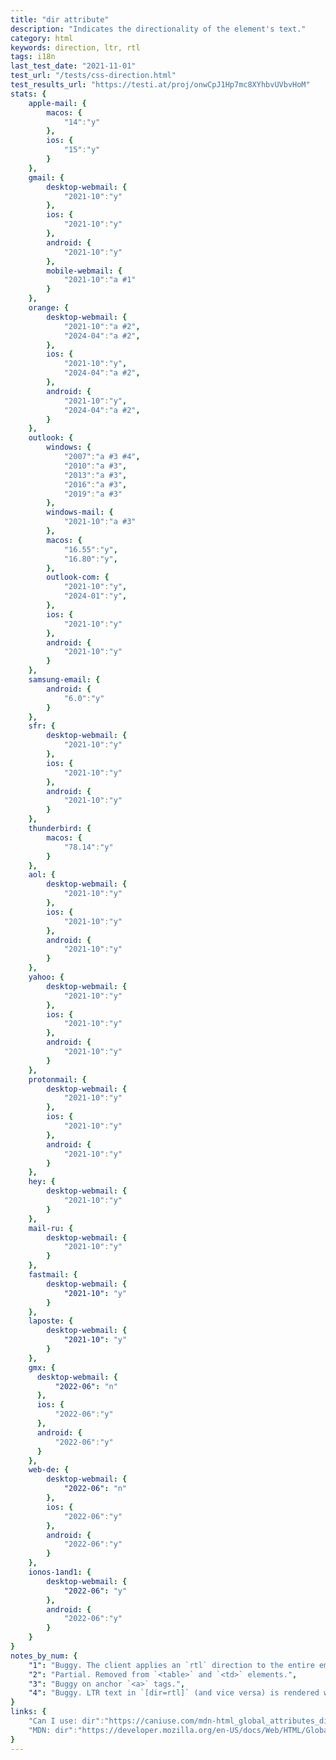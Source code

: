 ```yaml
---
title: "dir attribute"
description: "Indicates the directionality of the element's text."
category: html
keywords: direction, ltr, rtl
tags: i18n
last_test_date: "2021-11-01"
test_url: "/tests/css-direction.html"
test_results_url: "https://testi.at/proj/onwCpJ1Hp7mc8XYhbvUVbvHoM"
stats: {
    apple-mail: {
        macos: {
            "14":"y"
        },
        ios: {
            "15":"y"
        }
    },
    gmail: {
        desktop-webmail: {
            "2021-10":"y"
        },
        ios: {
            "2021-10":"y"
        },
        android: {
            "2021-10":"y"
        },
        mobile-webmail: {
            "2021-10":"a #1"
        }
    },
    orange: {
        desktop-webmail: {
            "2021-10":"a #2",
            "2024-04":"a #2",
        },
        ios: {
            "2021-10":"y",
            "2024-04":"a #2",
        },
        android: {
            "2021-10":"y",
            "2024-04":"a #2",
        }
    },
    outlook: {
        windows: {
            "2007":"a #3 #4",
            "2010":"a #3",
            "2013":"a #3",
            "2016":"a #3",
            "2019":"a #3"
        },
        windows-mail: {
            "2021-10":"a #3"
        },
        macos: {
            "16.55":"y",
            "16.80":"y",
        },
        outlook-com: {
            "2021-10":"y",
            "2024-01":"y",
        },
        ios: {
            "2021-10":"y"
        },
        android: {
            "2021-10":"y"
        }
    },
    samsung-email: {
        android: {
            "6.0":"y"
        }
    },
    sfr: {
        desktop-webmail: {
            "2021-10":"y"
        },
        ios: {
            "2021-10":"y"
        },
        android: {
            "2021-10":"y"
        }
    },
    thunderbird: {
        macos: {
            "78.14":"y"
        }
    },
    aol: {
        desktop-webmail: {
            "2021-10":"y"
        },
        ios: {
            "2021-10":"y"
        },
        android: {
            "2021-10":"y"
        }
    },
    yahoo: {
        desktop-webmail: {
            "2021-10":"y"
        },
        ios: {
            "2021-10":"y"
        },
        android: {
            "2021-10":"y"
        }
    },
    protonmail: {
        desktop-webmail: {
            "2021-10":"y"
        },
        ios: {
            "2021-10":"y"
        },
        android: {
            "2021-10":"y"
        }
    },
    hey: {
        desktop-webmail: {
            "2021-10":"y"
        }
    },
    mail-ru: {
        desktop-webmail: {
            "2021-10":"y"
        }
    },
    fastmail: {
        desktop-webmail: {
            "2021-10": "y"
        }
    },
    laposte: {
        desktop-webmail: {
            "2021-10": "y"
        }
    },
    gmx: {
      desktop-webmail: {
          "2022-06": "n"
      },
      ios: {
          "2022-06":"y"
      },
      android: {
          "2022-06":"y"
      }
	},
	web-de: {
		desktop-webmail: {
			"2022-06": "n"
		},
		ios: {
			"2022-06":"y"
		},
		android: {
			"2022-06":"y"
		}
	},
	ionos-1and1: {
		desktop-webmail: {
			"2022-06": "y"
		},
		android: {
			"2022-06":"y"
		}
	}
}
notes_by_num: {
    "1": "Buggy. The client applies an `rtl` direction to the entire email if it contains text in a `rtl` language.",
    "2": "Partial. Removed from `<table>` and `<td>` elements.",
    "3": "Buggy on anchor `<a>` tags.",
    "4": "Buggy. LTR text in `[dir=rtl]` (and vice versa) is rendered with reversed word order."
}
links: {
    "Can I use: dir":"https://caniuse.com/mdn-html_global_attributes_dir",
    "MDN: dir":"https://developer.mozilla.org/en-US/docs/Web/HTML/Global_attributes/dir"
}
---
```

